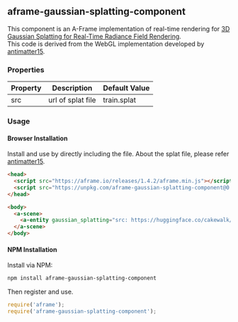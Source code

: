 ## aframe-gaussian-splatting-component

This component is an A-Frame implementation of real-time rendering for [3D Gaussian Splatting for Real-Time Radiance Field Rendering](https://repo-sam.inria.fr/fungraph/3d-gaussian-splatting/).  
This code is derived from the WebGL implementation developed by [antimatter15](https://github.com/antimatter15/splat).


### Properties

| Property  | Description          | Default Value |
| --------  | -----------          | ------------- |
| src       | url of splat file    | train.splat   |


### Usage

#### Browser Installation

Install and use by directly including the file.
About the splat file, please refer [antimatter15](https://github.com/antimatter15/splat).

```html
<head>
  <script src="https://aframe.io/releases/1.4.2/aframe.min.js"></script>
  <script src="https://unpkg.com/aframe-gaussian-splatting-component@0.0.1/dist/aframe-agaussian-splatting-component.min.js"></script>
</head>

<body>
  <a-scene>
    <a-entity gaussian_splatting="src: https://huggingface.co/cakewalk/splat-data/resolve/main/train.splat;" position="0 -1.5 -2.0"></a-entity>
  </a-scene>
</body>
```


#### NPM Installation

Install via NPM:

```bash
npm install aframe-gaussian-splatting-component
```

Then register and use.

```js
require('aframe');
require('aframe-gaussian-splatting-component');
```